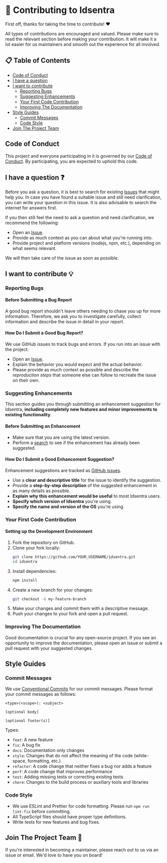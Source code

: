 # 🤝 Contributing to Idsentra

First off, thanks for taking the time to contribute! ❤️

All types of contributions are encouraged and valued. Please make sure to read the relevant section before making your contribution. It will make it a lot easier for us maintainers and smooth out the experience for all involved.

## 📋 Table of Contents

- [Code of Conduct](#code-of-conduct)
- [I have a question](#i-have-a-question-)
- [I want to contribute](#i-want-to-contribute-)
  - [Reporting Bugs](#reporting-bugs)
  - [Suggesting Enhancements](#suggesting-enhancements)
  - [Your First Code Contribution](#your-first-code-contribution)
  - [Improving The Documentation](#improving-the-documentation)
- [Style Guides](#style-guides)
  - [Commit Messages](#commit-messages)
  - [Code Style](#code-style)
- [Join The Project Team](#join-the-project-team-)

## Code of Conduct

This project and everyone participating in it is governed by our [Code of Conduct](CODE_OF_CONDUCT.md). By participating, you are expected to uphold this code.

## I have a question ❓

Before you ask a question, it is best to search for existing [Issues](https://github.com/idsentra/idsentra/issues) that might help you. In case you have found a suitable issue and still need clarification, you can write your question in this issue. It is also advisable to search the internet for answers first.

If you then still feel the need to ask a question and need clarification, we recommend the following:

- Open an [Issue](https://github.com/idsentra/idsentra/issues/new/choose).
- Provide as much context as you can about what you're running into.
- Provide project and platform versions (nodejs, npm, etc.), depending on what seems relevant.

We will then take care of the issue as soon as possible.

## I want to contribute 💡

### Reporting Bugs

#### Before Submitting a Bug Report

A good bug report shouldn't leave others needing to chase you up for more information. Therefore, we ask you to investigate carefully, collect information and describe the issue in detail in your report.

#### How Do I Submit a Good Bug Report?

We use GitHub issues to track bugs and errors. If you run into an issue with the project:

- Open an [Issue](https://github.com/idsentra/idsentra/issues/new?assignees=&labels=bug&template=bug_report.md&title=).
- Explain the behavior you would expect and the actual behavior.
- Please provide as much context as possible and describe the *reproduction steps* that someone else can follow to recreate the issue on their own.

### Suggesting Enhancements

This section guides you through submitting an enhancement suggestion for Idsentra, **including completely new features and minor improvements to existing functionality**.

#### Before Submitting an Enhancement

- Make sure that you are using the latest version.
- Perform a [search](https://github.com/idsentra/idsentra/issues) to see if the enhancement has already been suggested.

#### How Do I Submit a Good Enhancement Suggestion?

Enhancement suggestions are tracked as [GitHub issues](https://github.com/idsentra/idsentra/issues).

- Use a **clear and descriptive title** for the issue to identify the suggestion.
- Provide a **step-by-step description** of the suggested enhancement in as many details as possible.
- **Explain why this enhancement would be useful** to most Idsentra users.
- **Specify which version of Idsentra** you're using.
- **Specify the name and version of the OS** you're using.

### Your First Code Contribution

#### Setting up the Development Environment

1. Fork the repository on GitHub.
2. Clone your fork locally:
   ```bash
   git clone https://github.com/YOUR_USERNAME/idsentra.git
   cd idsentra
   ```
3. Install dependencies:
   ```bash
   npm install
   ```
4. Create a new branch for your changes:
   ```bash
   git checkout -b my-feature-branch
   ```
5. Make your changes and commit them with a descriptive message.
6. Push your changes to your fork and open a pull request.

### Improving The Documentation

Good documentation is crucial for any open-source project. If you see an opportunity to improve the documentation, please open an issue or submit a pull request with your suggested changes.

## Style Guides

### Commit Messages

We use [Conventional Commits](https://www.conventionalcommits.org/) for our commit messages. Please format your commit messages as follows:

```
<type>(<scope>): <subject>

[optional body]

[optional footer(s)]
```

Types:
- `feat`: A new feature
- `fix`: A bug fix
- `docs`: Documentation only changes
- `style`: Changes that do not affect the meaning of the code (white-space, formatting, etc.)
- `refactor`: A code change that neither fixes a bug nor adds a feature
- `perf`: A code change that improves performance
- `test`: Adding missing tests or correcting existing tests
- `chore`: Changes to the build process or auxiliary tools and libraries

### Code Style

- We use ESLint and Prettier for code formatting. Please run `npm run lint:fix` before committing.
- All TypeScript files should have proper type definitions.
- Write tests for new features and bug fixes.

## Join The Project Team 👥

If you're interested in becoming a maintainer, please reach out to us via an issue or email. We'd love to have you on board!
